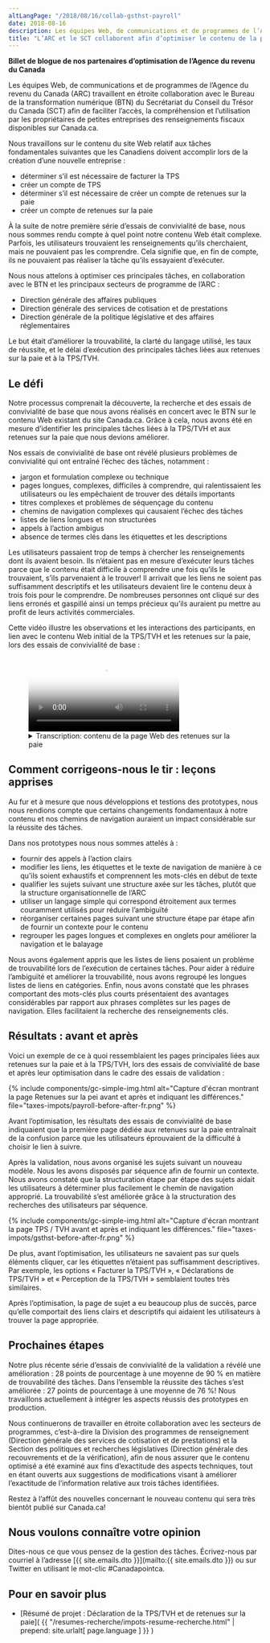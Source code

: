 ```yaml
---
altLangPage: "/2018/08/16/collab-gsthst-payroll"
date: 2018-08-16
description: Les équipes Web, de communications et de programmes de l’Agence du revenu du Canada (ARC) travaillent en étroite collaboration avec le Bureau de la transformation numérique (BTN) afin de faciliter l’accès, la compréhension et l’utilisation par les propriétaires de petites entreprises des renseignements fiscaux disponibles sur Canada.ca.
title: "L’ARC et le SCT collaborent afin d’optimiser le contenu de la page Web consacrée à la TPS/TVH et aux retenues sur la paie"
---
```


**Billet de blogue de nos partenaires d’optimisation de l’Agence du revenu du Canada**

Les équipes Web, de communications et de programmes de l’Agence du revenu du Canada (ARC) travaillent en étroite collaboration avec le Bureau de la transformation numérique (BTN) du Secrétariat du Conseil du Trésor du Canada (SCT) afin de faciliter l’accès, la compréhension et l’utilisation par les propriétaires de petites entreprises des renseignements fiscaux disponibles sur Canada.ca.

Nous travaillons sur le contenu du site Web relatif aux tâches fondamentales suivantes que les Canadiens doivent accomplir lors de la création d’une nouvelle entreprise&nbsp;:

* déterminer s’il est nécessaire de facturer la TPS
* créer un compte de TPS
* déterminer s’il est nécessaire de créer un compte de retenues sur la paie
* créer un compte de retenues sur la paie

À la suite de notre première série d’essais de convivialité de base, nous nous sommes rendu compte à quel point notre contenu Web était complexe. Parfois, les utilisateurs trouvaient les renseignements qu’ils cherchaient, mais ne pouvaient pas les comprendre. Cela signifie que, en fin de compte, ils ne pouvaient pas réaliser la tâche qu’ils essayaient d’exécuter.

Nous nous attelons à optimiser ces principales tâches, en collaboration avec le BTN et les principaux secteurs de programme de l’ARC&nbsp;:

* Direction générale des affaires publiques
* Direction générale des services de cotisation et de prestations
* Direction générale de la politique législative et des affaires réglementaires

Le but était d’améliorer la trouvabilité, la clarté du langage utilisé, les taux de réussite, et le délai d’exécution des principales tâches liées aux retenues sur la paie et à la TPS/TVH.


## Le défi

Notre processus comprenait la découverte, la recherche et des essais de convivialité de base que nous avons réalisés en concert avec le BTN sur le contenu Web existant du site Canada.ca. Grâce à cela, nous avons été en mesure d’identifier les principales tâches liées à la TPS/TVH et aux retenues sur la paie que nous devions améliorer.

Nos essais de convivialité de base ont révélé plusieurs problèmes de convivialité qui ont entraîné l’échec des tâches, notamment&nbsp;:

* jargon et formulation complexe ou technique
* pages longues, complexes, difficiles à comprendre, qui ralentissaient les utilisateurs ou les empêchaient de trouver des détails importants
* titres complexes et problèmes de séquençage du contenu
* chemins de navigation complexes qui causaient l’échec des tâches
* listes de liens longues et non structurées
* appels à l’action ambigus
* absence de termes clés dans les étiquettes et les descriptions

Les utilisateurs passaient trop de temps à chercher les renseignements dont ils avaient besoin. Ils n’étaient pas en mesure d’exécuter leurs tâches parce que le contenu était difficile à comprendre une fois qu’ils le trouvaient, s’ils parvenaient à le trouver! Il arrivait que les liens ne soient pas suffisamment descriptifs et les utilisateurs devaient lire le contenu deux à trois fois pour le comprendre. De nombreuses personnes ont cliqué sur des liens erronés et gaspillé ainsi un temps précieux qu’ils auraient pu mettre au profit de leurs activités commerciales.

Cette vidéo illustre les observations et les interactions des participants, en lien avec le contenu Web initial de la TPS/TVH et les retenues sur la paie, lors des essais de convivialité de base&nbsp;:


<figure class="wb-mltmd wb-init video">
	<video poster="/images/taxes-impots/payroll-content-video-poster.jpg" title="contenu de la page Web des retenues sur la paie">
		<source type="video/mp4" src="/images/taxes-impots/payroll-content-fr.mp4" />
	</video>
  <figcaption>
    <details>
      <summary>Transcription: contenu de la page Web des retenues sur la paie</summary>
      <p>(Participant)</p>
      <p>(Vidéo où une personne examine la page «&nbsp;Aperçu des retenues sur la paie&nbsp;» à Canada.ca. Le participant fait défiler doucement vers le haut et le bas.)</p>
      <p>Je ne vois pas vraiment…</p>
      <p>(Le participant clique pour accéder à la page «&nbsp;RC4110 Employé ou travailleur indépendant?&nbsp;»)</p>
      <p>Ça ne m’aide pas à trouver. Non, ce n’est pas très évident d'ici...</p>
      <p>(Modérateur)</p>
      <p>En effet</p>
      <p>(Participant)</p>
      <p>…de trouver ces renseignments.</p>
      <p>(Le participant clique sur le bouton «&nbsp;précédent&nbsp;», et retourne à la page «&nbsp;Aperçu des retenues sur la paie&nbsp;». Il défile vers le haut et le bas, puis il passe la souris sur l’hyperlien intitulé «&nbsp;Les responsabilités de l’employeur – Les étapes de retenues sur la paie&nbsp;».)</p>
      <p>Ce devrait être dans les responsabilités de l’employeur… </p>
      <p>(Il défile à nouveau vers le bas, puis il défile vers le haut jusqu’à l’hyperlien intitulé «&nbsp;Les responsabilités de l’employeur – Les étapes de retenues sur la paie&nbsp;».)</p>
      <p>…mais, je ne trouve pas vraiment…</p>
      <p>(Il clique sur l’hyperlien intitulé «&nbsp;Les responsabilités de l’employeur – Les étapes de retenues sur la paie&nbsp;», et il se trouve sur cette page. Il commence à lire les étapes sur la page.)</p>
      <p>«&nbsp;Déterminer votre statut&nbsp;»…</p>
      <p>(Il défile vers le bas, puis vers le haut. Il passe la souris sur le mot «&nbsp;employeur&nbsp;» sous le titre «&nbsp;Étape 1&nbsp;: Déterminer votre statut&nbsp;».)</p>
      <p>Vous êtes manifestement un employeur, mais j'ai besoin de plus de renseignmentss.</p>
      <p>(Il clique sur le mot «&nbsp;employeur&nbsp;», puis la page qui s’ouvre s’intitule «&nbsp;Êtes-vous un employeur?&nbsp;» Il défile doucement vers le bas jusqu’à la fin de la page.)</p>
      <p>Bon, bien, ce n’est pas très utile.</p>
    </details>
  </figcaption>
</figure>


## Comment corrigeons-nous le tir&nbsp;: leçons apprises

Au fur et à mesure que nous développions et testions des prototypes, nous nous rendions compte que certains changements fondamentaux à notre contenu et nos chemins de navigation auraient un impact considérable sur la réussite des tâches.

Dans nos prototypes nous nous sommes attelés à&nbsp;:

* fournir des appels à l’action clairs
* modifier les liens, les étiquettes et le texte de navigation de manière à ce qu’ils soient exhaustifs et comprennent les mots-clés en début de texte
* qualifier les sujets suivant une structure axée sur les tâches, plutôt que la structure organisationnelle de l’ARC
* utiliser un langage simple qui correspond étroitement aux termes couramment utilisés pour réduire l’ambiguïté
* réorganiser certaines pages suivant une structure étape par étape afin de fournir un contexte pour le contenu
* regrouper les pages longues et complexes en onglets pour améliorer la navigation et le balayage

Nous avons également appris que les listes de liens posaient un problème de trouvabilité lors de l’exécution de certaines tâches. Pour aider à réduire l’ambiguïté et améliorer la trouvabilité, nous avons regroupé les longues listes de liens en catégories. Enfin, nous avons constaté que les phrases comportant des mots-clés plus courts présentaient des avantages considérables par rapport aux phrases complètes sur les pages de navigation. Elles facilitaient la recherche des renseignements clés.

## Résultats&nbsp;: avant et après

Voici un exemple de ce à quoi ressemblaient les pages principales liées aux retenues sur la paie et à la TPS/TVH, lors des essais de convivialité de base et après leur optimisation dans le cadre des essais de validation&nbsp;:

{% include components/gc-simple-img.html
   alt="Capture d'écran montrant la page Retenues sur la pei avant et après et indiquant les différences."
   file="taxes-impots/payroll-before-after-fr.png"
%}

Avant l’optimisation, les résultats des essais de convivialité de base indiquaient que la première page dédiée aux retenues sur la paie entraînait de la confusion parce que les utilisateurs éprouvaient de la difficulté à choisir le lien à suivre.

Après la validation, nous avons organisé les sujets suivant un nouveau modèle. Nous les avons disposés par séquence afin de fournir un contexte. Nous avons constaté que la structuration étape par étape des sujets aidait les utilisateurs à déterminer plus facilement le chemin de navigation approprié. La trouvabilité s’est améliorée grâce à la structuration des recherches des utilisateurs par séquence.

{% include components/gc-simple-img.html
   alt="Capture d'écran montrant la page TPS / TVH avant et après et indiquant les différences."
   file="taxes-impots/gsthst-before-after-fr.png"
%}

De plus, avant l’optimisation, les utilisateurs ne savaient pas sur quels éléments cliquer, car les étiquettes n’étaient pas suffisamment descriptives. Par exemple, les options «&nbsp;Facturer la TPS/TVH&nbsp;», «&nbsp;Déclarations de TPS/TVH&nbsp;» et «&nbsp;Perception de la TPS/TVH&nbsp;» semblaient toutes très similaires.

Après l’optimisation, la page de sujet a eu beaucoup plus de succès, parce qu’elle comportait des liens clairs et descriptifs qui aidaient les utilisateurs à trouver la page appropriée.


## Prochaines étapes

Notre plus récente série d’essais de convivialité de la validation a révélé une amélioration&nbsp;: 28 points de pourcentage à une moyenne de 90&nbsp;% en matière de trouvabilité des tâches. Dans l’ensemble la réussite des tâches s’est améliorée&nbsp;: 27 points de pourcentage à une moyenne de 76&nbsp;%! Nous travaillons actuellement à intégrer les aspects réussis des prototypes en production.

Nous continuerons de travailler en étroite collaboration avec les secteurs de programmes, c’est-à-dire la Division des programmes de renseignement (Direction générale des services de cotisation et de prestations) et la Section des politiques et recherches législatives (Direction générale des recouvrements et de la vérification), afin de nous assurer que le contenu optimisé a été examiné aux fins d’exactitude des aspects techniques, tout en étant ouverts aux suggestions de modifications visant à améliorer l’exactitude de l’information relative aux trois tâches identifiées.

Restez à l’affût des nouvelles concernant le nouveau contenu qui sera très bientôt publié sur Canada.ca!

## Nous voulons connaître votre opinion
Dites-nous ce que vous pensez de la gestion des tâches. Écrivez-nous par courriel à l’adresse [{{ site.emails.dto }}](mailto:{{ site.emails.dto }}) ou sur Twitter en utilisant le mot-clic #Canadapointca.

## Pour en savoir plus

* [Résumé de projet&nbsp;: Déclaration de la TPS/TVH et de retenues sur la paie]( {{ "/resumes-recherche/impots-resume-recherche.html" | prepend: site.urlalt[ page.language ] }} )